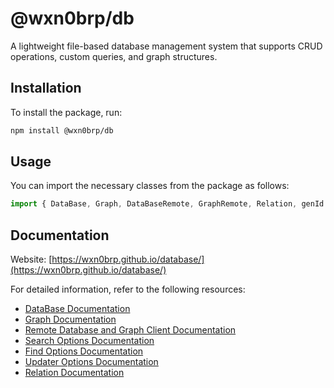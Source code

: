 # @wxn0brp/db

A lightweight file-based database management system that supports CRUD operations, custom queries, and graph structures.

## Installation

To install the package, run:

```bash
npm install @wxn0brp/db
```

## Usage

You can import the necessary classes from the package as follows:

```javascript
import { DataBase, Graph, DataBaseRemote, GraphRemote, Relation, genId } from "@wxn0brp/db";
```

## Documentation

Website: [https://wxn0brp.github.io/database/](https://wxn0brp.github.io/database/)

For detailed information, refer to the following resources:

- [DataBase Documentation](./docs/database.md)
- [Graph Documentation](./docs/graph.md)
- [Remote Database and Graph Client Documentation](./docs/remote.md)
- [Search Options Documentation](./docs/search_opts.md)
- [Find Options Documentation](./docs/find_opts.md)
- [Updater Options Documentation](./docs/updater.md)
- [Relation Documentation](./docs/relation.md)